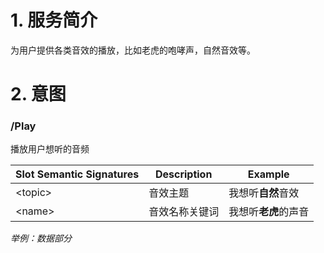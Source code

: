 # 1. 服务简介

为用户提供各类音效的播放，比如老虎的咆哮声，自然音效等。

# 2. 意图

### \/Play

播放用户想听的音频


| **Slot Semantic Signatures** | **Description**| **Example** |
| --- | --- | --- |
| &lt;topic&gt; | 音效主题 | 我想听**自然**音效 |
| &lt;name&gt; | 音效名称关键词 | 我想听**老虎**的声音 |

_举例：数据部分_

```
